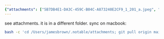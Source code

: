 ```yaml
---
{"attachments": ["5B7DB4E1-DA3C-459C-B04C-A873240E2CF9_1_201_a.jpeg", "9EE816B3-49EE-4319-9482-D4F05D5FFF35_1_201_a.jpeg", "27A496D0-5CE5-40D1-9F1E-159F0E26EAC1_1_201_a.jpeg", "98B814D1-A7BB-4830-B624-46DD3FB30877_1_201_a.jpeg", "100D0AF4-AB17-4D4F-958F-3010C84CEA06_1_201_a.jpeg", "94697DAB-DE2E-4701-8BB2-0C62A62F450D_1_201_a.jpeg", "94697DAB-DE2E-4701-8BB2-0C62A62F450D_1_201_a.jpeg", "A6B2E19A-2E88-4EC6-85C7-94C2241E06DB_1_201_a.jpeg", "A6B60599-029F-4556-953F-7561D06F0370_1_201_a.jpeg", "AE73B5A7-4B2B-4CED-99EA-08128457D79A_1_201_a.jpeg", "B6EA8EA3-5232-484A-B89C-01D975FE4C86_1_201_a.jpeg", "BD5D0BAE-D08C-4728-874D-488DD24E0D45_1_201_a.jpeg", "CD9997C5-DFE2-47ED-9F8C-1255E43F4E5A_1_201_a.jpeg", "E487BE4D-07D7-4DD7-B4E5-D78BC6E66B9C_1_201_a.jpeg", "E846EDBA-150C-4BE0-8BE6-3903A5840E15_1_201_a.jpeg"], "category": "Notes and Scripts Backup", "created": "2022-10-11T10:26:59.143Z", "date": "2022-10-11 10:26:59", "description": "These instructions provide a step-by-step guide on how to sync hand-written notes and scripts backup on a MacBook using the command line and Git. The process involves copying files to a different folder, attaching necessary files, pulling updates from the main branch, and finally committing the changes. This method ensures that your data remains secure and up-to-date.", "modified": "2023-01-13T23:24:49.255Z", "tags": ["MacBook", "command line", "Git", "backups", "syncing notes", "attachments", "commit"], "title": "my notes on paper, hand-written scripts backup"}
---
```

see attachments.
it is in a different folder.
sync on macbook:
```bash
bash -c 'cd /Users/jamesbrown/.notable/attachments; git pull origin main; git add .; git commit -m "init commit"; git push origin main'
```